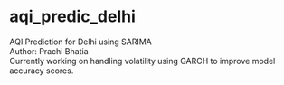 # aqi_predic_delhi
AQI Prediction for Delhi using SARIMA 
<br>
Author: Prachi Bhatia
<br>
Currently working on handling volatility using GARCH to improve model accuracy scores. 
